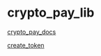 # crypto_pay_lib

[crypto_pay_docs](https://help.crypt.bot/crypto-pay-api#createInvoice)

[create_token](https://telegram.me/cryptobot)
